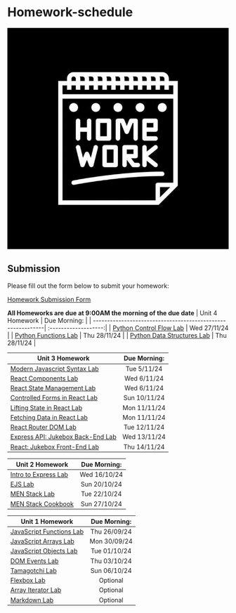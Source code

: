 # Homework-schedule
![image](./homework-img.jpg)

## Submission
Please fill out the form below to submit your homework:

[Homework Submission Form](https://docs.google.com/forms/d/e/1FAIpQLSePaBJknteuxwMRqSUNaENKGFOy2PGlpv3yhvfOGlt56XHmZQ/viewform)

**All Homeworks are due at 9:00AM the morning of the due date**
| Unit 4 Homework  | Due Morning: | 
| ------------------------------------------------------------| :-------------------:|
| [Python Control Flow Lab](https://github.com/SEB-1-Bahrain/Python-Control-Flow-Lab)    | Wed 27/11/24 |
| [Python Functions Lab](https://github.com/SEB-1-Bahrain/Python-Functions-Lab)    | Thu 28/11/24 |
| [Python Data Structures Lab](https://github.com/SEB-1-Bahrain/Python-Data-Structures-Lab)    | Thu 28/11/24 |

| Unit 3 Homework  | Due Morning: | 
| ------------------------------------------------------------| :-------------------:|
| [Modern Javascript Syntax Lab](https://github.com/SEB-1-Bahrain/Modern-JS-Syntax-Lab)    | Tue 5/11/24 |
| [React Components Lab](https://github.com/SEB-1-Bahrain/React-Components-Lab)    | Wed 6/11/24 |
| [React State Management Lab](https://github.com/SEB-1-Bahrain/React-State-Management-Lab)    | Wed 6/11/24 |
| [Controlled Forms in React Lab](https://github.com/SEB-1-Bahrain/Controlled-Forms-in-React-Lab)    | Sun 10/11/24 |
| [Lifting State in React Lab](https://github.com/SEB-1-Bahrain/Lifting-State-in-React-Lab)    | Mon 11/11/24 |
| [Fetching Data in React Lab](https://github.com/SEB-1-Bahrain/Fetching-Data-in-React-Lab)    | Mon 11/11/24 |
| [React Router DOM Lab](https://github.com/SEB-1-Bahrain/React-Router-DOM-Lab)    | Tue 12/11/24 |
| [Express API: Jukebox Back-End Lab](https://github.com/SEB-1-Bahrain/Express-API-Jukebox-Back-End-Lab)    | Wed 13/11/24 |
| [React: Jukebox Front-End Lab](https://github.com/SEB-1-Bahrain/React-Jukebox-Front-End-Lab)    | Thu 14/11/24 |

| Unit 2 Homework  | Due Morning: | 
| ------------------------------------------------------------| :-------------------:|
| [Intro to Express Lab](https://github.com/SEB-1-Bahrain/intro-to-express-lab)    | Wed 16/10/24 |
| [EJS Lab](https://github.com/SEB-1-Bahrain/w4-d2-EJS-LAB)    | Sun 20/10/24 |
| [MEN Stack Lab](https://github.com/SEB-1-Bahrain/w4-d4-MEN-Stack-LAB)    | Tue 22/10/24 |
| [MEN Stack Cookbook](https://github.com/SEB-1-Bahrain/MEN-Stack-Embedding-Related-Data-Lab-Cookbook)    | Sun 27/10/24 |

| Unit 1 Homework  | Due Morning: | 
| ------------------------------------------------------------| :-------------------:| 
| [JavaScript Functions Lab](https://github.com/SEB-1-Bahrain/DAY-2-intro-javascript-functions-LAB)    | Thu 26/09/24 | 
| [JavaScript Arrays Lab](https://github.com/SEB-1-Bahrain/DAY-3-intro-to-javascript-arrays-LAB)    | Mon 30/09/24 | 
| [JavaScript Objects Lab](https://github.com/SEB-1-Bahrain/intro-js-objects-LAB)    | Tue 01/10/24 | 
| [DOM Events Lab](https://github.com/SEB-1-Bahrain/w2-d1-dom-events-LAB)    | Thu 03/10/24 |
| [Tamagotchi Lab](https://github.com/SEB-1-Bahrain/w2-d2-js-browser-game-tamagotchi-lab)    | Sun 06/10/24 |
| [Flexbox Lab](https://github.com/SEB-1-Bahrain/w2-d4-flexbox-LAB)    | Optional |
| [Array Iterator Lab](https://github.com/SEB-1-Bahrain/W2-D5-array-iterator-LAB)    | Optional |
| [Markdown Lab](https://github.com/SEB-1-Bahrain/W2-D5-LAB-intro-markdown-lab)    | Optional |
